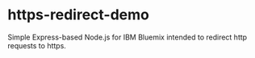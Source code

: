 https-redirect-demo
===================

Simple Express-based Node.js for IBM Bluemix intended to redirect http requests to https.
